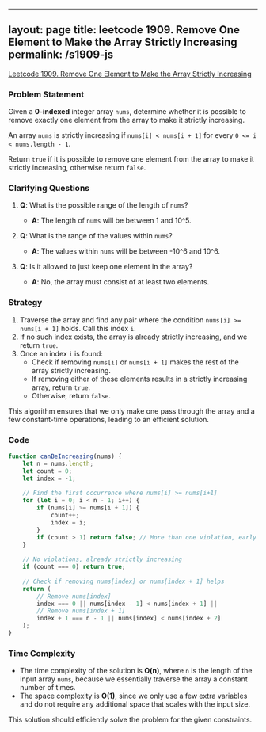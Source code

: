 
---
layout: page
title: leetcode 1909. Remove One Element to Make the Array Strictly Increasing
permalink: /s1909-js
---
[Leetcode 1909. Remove One Element to Make the Array Strictly Increasing](https://algoadvance.github.io/algoadvance/l1909)
### Problem Statement
Given a **0-indexed** integer array `nums`, determine whether it is possible to remove exactly one element from the array to make it strictly increasing.

An array `nums` is strictly increasing if `nums[i] < nums[i + 1]` for every `0 <= i < nums.length - 1`.

Return `true` if it is possible to remove one element from the array to make it strictly increasing, otherwise return `false`.

### Clarifying Questions
1. **Q**: What is the possible range of the length of `nums`?
   - **A**: The length of `nums` will be between 1 and 10^5.
   
2. **Q**: What is the range of the values within `nums`?
   - **A**: The values within `nums` will be between -10^6 and 10^6.

3. **Q**: Is it allowed to just keep one element in the array?
   - **A**: No, the array must consist of at least two elements.

### Strategy
1. Traverse the array and find any pair where the condition `nums[i] >= nums[i + 1]` holds. Call this index `i`.
2. If no such index exists, the array is already strictly increasing, and we return `true`.
3. Once an index `i` is found:
   - Check if removing `nums[i]` or `nums[i + 1]` makes the rest of the array strictly increasing.
   - If removing either of these elements results in a strictly increasing array, return `true`.
   - Otherwise, return `false`.

This algorithm ensures that we only make one pass through the array and a few constant-time operations, leading to an efficient solution.

### Code

```javascript
function canBeIncreasing(nums) {
    let n = nums.length;
    let count = 0;
    let index = -1;
    
    // Find the first occurrence where nums[i] >= nums[i+1]
    for (let i = 0; i < n - 1; i++) {
        if (nums[i] >= nums[i + 1]) {
            count++;
            index = i;
        }
        if (count > 1) return false; // More than one violation, early exit
    }
    
    // No violations, already strictly increasing
    if (count === 0) return true;
    
    // Check if removing nums[index] or nums[index + 1] helps
    return (
        // Remove nums[index]
        index === 0 || nums[index - 1] < nums[index + 1] ||
        // Remove nums[index + 1]
        index + 1 === n - 1 || nums[index] < nums[index + 2]
    );
}
```

### Time Complexity
- The time complexity of the solution is **O(n)**, where `n` is the length of the input array `nums`, because we essentially traverse the array a constant number of times.
- The space complexity is **O(1)**, since we only use a few extra variables and do not require any additional space that scales with the input size.

This solution should efficiently solve the problem for the given constraints.